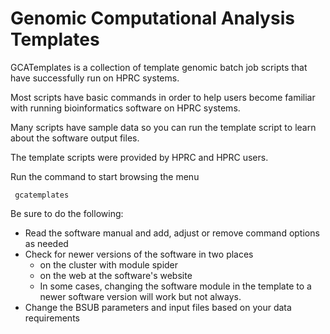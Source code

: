 # Genomic Computational Analysis Templates
GCATemplates is a collection of template genomic batch job scripts that have successfully run on HPRC systems.

Most scripts have basic commands in order to help users become familiar with running bioinformatics software on HPRC systems.

Many scripts have sample data so you can run the template script to learn about the software output files.

The template scripts were provided by HPRC and HPRC users.

Run the command to start browsing the menu

     gcatemplates

Be sure to do the following:

* Read the software manual and add, adjust or remove command options as needed
* Check for newer versions of the software in two places
    * on the cluster with module spider
    * on the web at the software's website
    * In some cases, changing the software module in the template to a newer software version will work but not always.
* Change the BSUB parameters and input files based on your data requirements
